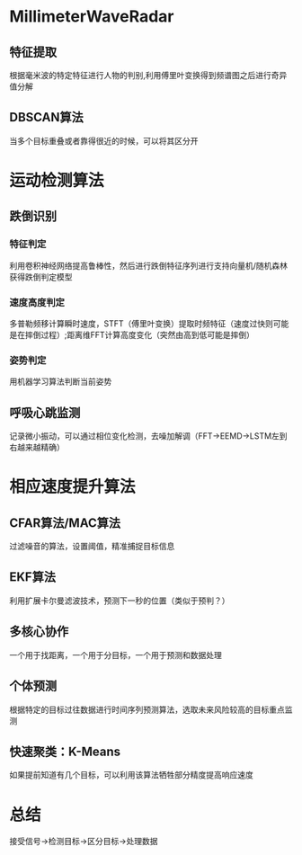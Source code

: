 # MillimeterWaveRadar

## 特征提取
根据毫米波的特定特征进行人物的判别,利用傅里叶变换得到频谱图之后进行奇异值分解
## DBSCAN算法
当多个目标重叠或者靠得很近的时候，可以将其区分开


# 运动检测算法

## 跌倒识别
### 特征判定
利用卷积神经网络提高鲁棒性，然后进行跌倒特征序列进行支持向量机/随机森林获得跌倒判定模型
### 速度高度判定
多普勒频移计算瞬时速度，STFT（傅里叶变换）提取时频特征（速度过快则可能是在摔倒过程）;距离维FFT计算高度变化（突然由高到低可能是摔倒）
### 姿势判定
用机器学习算法判断当前姿势

## 呼吸心跳监测
记录微小振动，可以通过相位变化检测，去噪加解调（FFT->EEMD->LSTM左到右越来越精确）


# 相应速度提升算法

## CFAR算法/MAC算法
过滤噪音的算法，设置阈值，精准捕捉目标信息

## EKF算法
利用扩展卡尔曼滤波技术，预测下一秒的位置（类似于预判？）

## 多核心协作
一个用于找距离，一个用于分目标，一个用于预测和数据处理

## 个体预测
根据特定的目标过往数据进行时间序列预测算法，选取未来风险较高的目标重点监测

## 快速聚类：K-Means
如果提前知道有几个目标，可以利用该算法牺牲部分精度提高响应速度


# 总结
接受信号->检测目标->区分目标->处理数据






